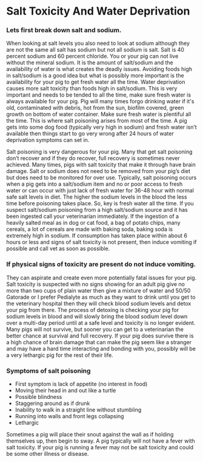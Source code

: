 <!-- TITLE: Salt Toxicity And Water Deprivation -->
<!-- SUBTITLE: A quick summary of Salt Toxicity And Water Deprivation -->

# Salt Toxicity And Water Deprivation

### Lets first break down salt and sodium.

When looking at salt levels you also need to look at sodium although they are not the same all salt has sodium but not all sodium is salt. Salt is 40 percent sodium and 60 percent chloride. You or your pig can not live without the mineral sodium. It is the amount of salt/sodium and the availability of water is what creates the deadly issues. Avoiding foods high in salt/sodium is a good idea but what is possibly more important is the availability for your pig to get fresh water all the time. Water deprivation causes more salt toxicity than foods high in salt/sodium. This is very important and needs to be tended to all the time, make sure fresh water is always available for your pig. Pig will many times forgo drinking water if it's old, contaminated with debris, hot from the sun, biofilm covered, green growth on bottom of water container. Make sure fresh water is plentiful all the time. This is where salt poisoning arises from most of the time. A pig gets into some dog food (typically very high in sodium) and fresh water isn’t available then things start to go very wrong after 24 hours of water deprivation symptoms can set in.

Salt poisoning is very dangerous for your pig. Many that get salt poisoning don’t recover and if they do recover, full recovery is sometimes never achieved. Many times, pigs with salt toxicity that make it through have brain damage. Salt or sodium does not need to be removed from your pig’s diet but does need to be monitored for over use. Typically, salt poisoning occurs when a pig gets into a salt/sodium item and no or poor access to fresh water or can occur with just lack of fresh water for 36-48 hour with normal safe salt levels in diet. The higher the sodium levels in the blood the less time before poisoning takes place. So, key is fresh water all the time. If you suspect salt/sodium poisoning from a high salt/sodium source and it has been ingested call your veterinarian immediately. If the ingestion of a heavily salted meal as in dog or cat food, a bag of potato chips, many cereals, a lot of cereals are made with baking soda, baking soda is extremely high in sodium. If consumption has taken place within about 6 hours or less and signs of salt toxicity is not present, then induce vomiting if possible and call vet as soon as possible.

### If physical signs of toxicity are present do not induce vomiting.

They can aspirate and create even more potentially fatal issues for your pig. Salt toxicity is suspected with no signs showing for an adult pig give no more than two cups of plain water then give a mixture of water and 50/50 Gatorade or I prefer Pedialyte as much as they want to drink until you get to the veterinary hospital then they will check blood sodium levels and detox your pig from there. The process of detoxing is checking your pig for sodium levels in blood and will slowly bring the blood sodium level down over a multi-day period until at a safe level and toxicity is no longer evident. Many pigs will not survive, but sooner you can get to a veterinarian the better chance at survival and full recovery. If your pig does survive there is a high chance of brain damage that can make the pig seem like a stranger and may have a hard time interacting and bonding with you, possibly will be a very lethargic pig for the rest of their life.

### Symptoms of salt poisoning

* First symptom is lack of appetite (no interest in food)
* Moving their head in and out like a turtle
* Possible blindness
* Staggering around as if drunk
* Inability to walk in a straight line without stumbling
* Running into walls and front legs collapsing
* Lethargic
 
Sometimes a pig will place their snout against the wall as if holding themselves up, then begin to sway. A pig typically will not have a fever with salt toxicity. If your pig is running a fever may not be salt toxicity and could be some other illness or disease.